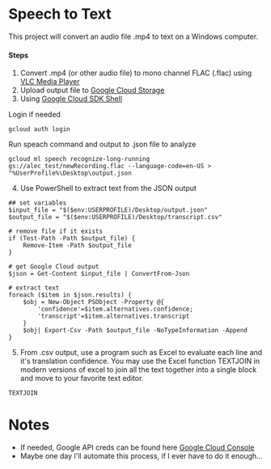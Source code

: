 # Speech to Text
This project will convert an audio file .mp4 to text on a Windows computer.

#### Steps
1) Convert .mp4 (or other audio file) to mono channel FLAC (.flac) using [VLC Media Player](https://www.videolan.org/vlc/index.html)
2) Upload output file to [Google Cloud Storage](https://console.cloud.google.com/storage/browser?project=test-project-200421&folder&organizationId)
3) Using [Google Cloud SDK Shell](https://cloud.google.com/sdk/docs/quickstart-windows)

Login if needed 
``` 
gcloud auth login
```
Run speach command and output to .json file to analyze
```
gcloud ml speech recognize-long-running gs://alec_test/newRecording.flac --language-code=en-US > "%UserProfile%\Desktop\output.json
```
4) Use PowerShell to extract text from the JSON output
```
## set variables
$input_file = "$($env:USERPROFILE)/Desktop/output.json" 
$output_file = "$($env:USERPROFILE)/Desktop/transcript.csv" 

# remove file if it exists
if (Test-Path -Path $output_file) {
    Remove-Item -Path $output_file
}

# get Google Cloud output
$json = Get-Content $input_file | ConvertFrom-Json 

# extract text
foreach ($item in $json.results) {
    $obj = New-Object PSObject -Property @{
        'confidence'=$item.alternatives.confidence;
        'transcript'=$item.alternatives.transcript 
    }
    $obj| Export-Csv -Path $output_file -NoTypeInformation -Append
}
```
5) From .csv output, use a program such as Excel to evaluate each line and it's translation confidence. You may use the Excel function TEXTJOIN in modern versions of excel to join all the text together into a single block and move to your favorite text editor.
```
TEXTJOIN
```

# Notes
- If needed, Google API creds can be found here [Google Cloud Console](https://console.cloud.google.com/apis/credentials)
- Maybe one day I'll automate this process, if I ever have to do it enough...

